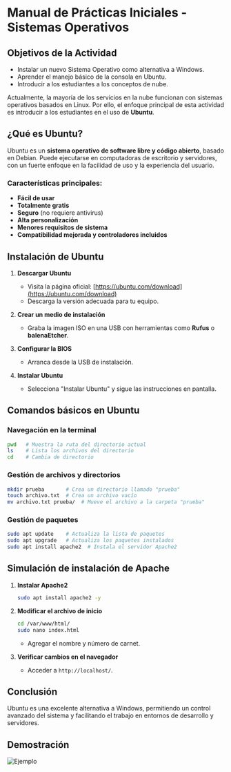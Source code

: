 # Manual de Prácticas Iniciales - Sistemas Operativos

## Objetivos de la Actividad

- Instalar un nuevo Sistema Operativo como alternativa a Windows.
- Aprender el manejo básico de la consola en Ubuntu.
- Introducir a los estudiantes a los conceptos de nube.

Actualmente, la mayoría de los servicios en la nube funcionan con sistemas operativos basados en Linux. Por ello, el enfoque principal de esta actividad es introducir a los estudiantes en el uso de **Ubuntu**.

## ¿Qué es Ubuntu?

Ubuntu es un **sistema operativo de software libre y código abierto**, basado en Debian. Puede ejecutarse en computadoras de escritorio y servidores, con un fuerte enfoque en la facilidad de uso y la experiencia del usuario.

### Características principales:

- **Fácil de usar**
- **Totalmente gratis**
- **Seguro** (no requiere antivirus)
- **Alta personalización**
- **Menores requisitos de sistema**
- **Compatibilidad mejorada y controladores incluidos**

## Instalación de Ubuntu

1. **Descargar Ubuntu**
   - Visita la página oficial: [https://ubuntu.com/download](https://ubuntu.com/download)
   - Descarga la versión adecuada para tu equipo.

2. **Crear un medio de instalación**
   - Graba la imagen ISO en una USB con herramientas como **Rufus** o **balenaEtcher**.

3. **Configurar la BIOS**
   - Arranca desde la USB de instalación.

4. **Instalar Ubuntu**
   - Selecciona "Instalar Ubuntu" y sigue las instrucciones en pantalla.

## Comandos básicos en Ubuntu

### Navegación en la terminal

```bash
pwd   # Muestra la ruta del directorio actual
ls    # Lista los archivos del directorio
cd    # Cambia de directorio
```

### Gestión de archivos y directorios

```bash
mkdir prueba       # Crea un directorio llamado "prueba"
touch archivo.txt  # Crea un archivo vacío
mv archivo.txt prueba/  # Mueve el archivo a la carpeta "prueba"
```

### Gestión de paquetes

```bash
sudo apt update    # Actualiza la lista de paquetes
sudo apt upgrade   # Actualiza los paquetes instalados
sudo apt install apache2  # Instala el servidor Apache2
```

## Simulación de instalación de Apache

1. **Instalar Apache2**
   ```bash
   sudo apt install apache2 -y
   ```

2. **Modificar el archivo de inicio**
   ```bash
   cd /var/www/html/
   sudo nano index.html
   ```
   - Agregar el nombre y número de carnet.

3. **Verificar cambios en el navegador**
   - Acceder a `http://localhost/`.

## Conclusión

Ubuntu es una excelente alternativa a Windows, permitiendo un control avanzado del sistema y facilitando el trabajo en entornos de desarrollo y servidores.

## Demostración 
![Ejemplo](C:/Usuarios/Admin/Descargas/ImagenUbuntu.jpeg)

